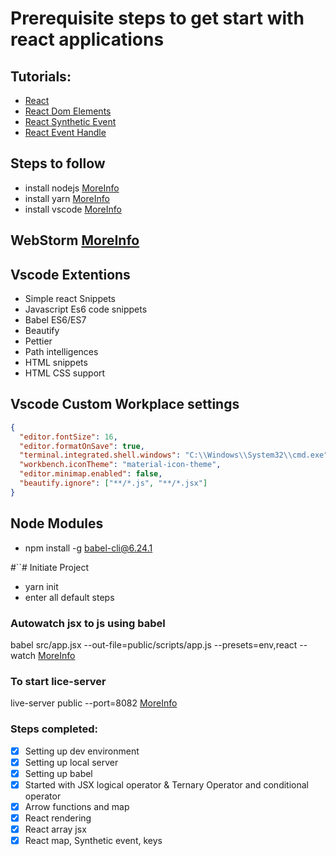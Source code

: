 # Prerequisite steps to get start with react applications

## Tutorials:
- [React](https://reactjs.org/tutorial/tutorial.html)
- [React Dom Elements](https://reactjs.org/docs/dom-elements.html)
- [React Synthetic Event](https://reactjs.org/docs/events.html)
- [React Event Handle](https://reactjs.org/docs/handling-events.html)

## Steps to follow

- install nodejs [MoreInfo](https://nodejs.org/en/)
- install yarn [MoreInfo](https://yarnpkg.com/en/)
- install vscode [MoreInfo](https://code.visualstudio.com/)

## WebStorm [MoreInfo](https://www.jetbrains.com/webstorm/)

## Vscode Extentions

- Simple react Snippets
- Javascript Es6 code snippets
- Babel ES6/ES7
- Beautify
- Pettier
- Path intelligences
- HTML snippets
- HTML CSS support

## Vscode Custom Workplace settings

```json
{
  "editor.fontSize": 16,
  "editor.formatOnSave": true,
  "terminal.integrated.shell.windows": "C:\\Windows\\System32\\cmd.exe",
  "workbench.iconTheme": "material-icon-theme",
  "editor.minimap.enabled": false,
  "beautify.ignore": ["**/*.js", "**/*.jsx"]
}
```

## Node Modules

- npm install -g babel-cli@6.24.1

#``# Initiate Project

- yarn init
- enter all default steps

### Autowatch jsx to js using babel

babel src/app.jsx --out-file=public/scripts/app.js --presets=env,react --watch [MoreInfo](https://babeljs.io/setup#installation)

### To start lice-server

live-server public --port=8082 [MoreInfo](http://tapiov.net/live-server/)

### Steps completed:

- [x] Setting up dev environment
- [x] Setting up local server
- [x] Setting up babel
- [x] Started with JSX logical operator & Ternary Operator and conditional operator
- [x] Arrow functions and map
- [x] React rendering
- [x] React array jsx 
- [x] React map, Synthetic event, keys